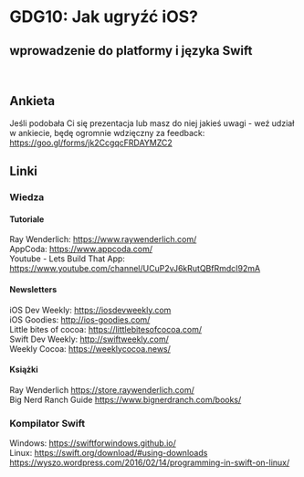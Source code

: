 # GDG10: Jak ugryźć iOS?
## wprowadzenie do platformy i języka Swift

</br>

## Ankieta
Jeśli podobała Ci się prezentacja lub masz do niej jakieś uwagi - weź udział w ankiecie, będę ogromnie wdzięczny za feedback:</br>
https://goo.gl/forms/jk2CcgqcFRDAYMZC2

## Linki
### Wiedza
#### Tutoriale
Ray Wenderlich: https://www.raywenderlich.com/ </br>
AppCoda: https://www.appcoda.com/ </br>
Youtube - Lets Build That App: https://www.youtube.com/channel/UCuP2vJ6kRutQBfRmdcI92mA </br>

#### Newsletters
iOS Dev Weekly: https://iosdevweekly.com </br>
iOS Goodies: http://ios-goodies.com/ </br>
Little bites of cocoa: https://littlebitesofcocoa.com/ </br>
Swift Dev Weekly: http://swiftweekly.com/ </br>
Weekly Cocoa: https://weeklycocoa.news/ </br>

#### Książki
Ray Wenderlich https://store.raywenderlich.com/ </br>
Big Nerd Ranch Guide https://www.bignerdranch.com/books/ </br>

### Kompilator Swift
Windows: https://swiftforwindows.github.io/ </br>
Linux: https://swift.org/download/#using-downloads </br>
https://wyszo.wordpress.com/2016/02/14/programming-in-swift-on-linux/
